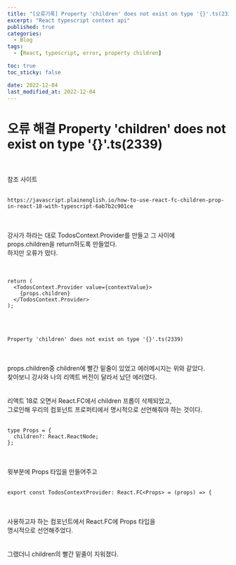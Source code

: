 ```yaml
---
title: "[오류기록] Property 'children' does not exist on type '{}'.ts(2339)"
excerpt: "React typescript context api"
published: true
categories:
  - Blog
tags:
  - [React, typescript, error, property children]

toc: true
toc_sticky: false

date: 2022-12-04
last_modified_at: 2022-12-04
---
```


# 오류 해결 Property 'children' does not exist on type '{}'.ts(2339)

<br><br>
참조 사이트
<br><br>

```
https://javascript.plainenglish.io/how-to-use-react-fc-children-prop-in-react-18-with-typescript-6ab7b2c901ce
```

<br><br>
강사가 하라는 대로 TodosContext.Provider를 만들고 그 사이에  
props.children을 return하도록 만들었다.  
하지만 오류가 떴다.  
<br><br>

```tsx
return (
  <TodosContext.Provider value={contextValue}>
    {props.children}
  </TodosContext.Provider>
);
```

<br><br>

```
Property 'children' does not exist on type '{}'.ts(2339)
```

<br><br>
props.children중 children에 빨간 밑줄이 있었고 에러메시지는 위와 같았다.  
찾아보니 강사와 나의 리액트 버전이 달라서 났던 에러였다.  
<br><br>
리액트 18로 오면서 React.FC에서 children 프롭이 삭제되었고,  
그로인해 우리의 컴포넌트 프로퍼티에서 명시적으로 선언해줘야 하는 것이다.
<br><br>

```tsx
type Props = {
  children?: React.ReactNode;
};
```

<br><br>
윗부분에 Props 타입을 만들어주고
<br><br>

```tsx
export const TodosContextProvider: React.FC<Props> = (props) => {

```

<br><br>
사용하고자 하는 컴포넌트에서 React.FC에 Props 타입을  
명시적으로 선언해주었다.  
<br><br>
그랬더니 children의 빨간 밑줄이 지워졌다.  
<br><br>
